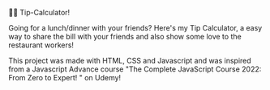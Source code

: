 👨‍💻 Tip-Calculator!

Going for a lunch/dinner with your friends? Here's my Tip Calculator, a easy way to share the bill with your friends and also show some love to the restaurant workers!


This project was made with HTML, CSS and Javascript and was inspired from a Javascript Advance course "The Complete JavaScript Course 2022: From Zero to Expert! " on Udemy!
